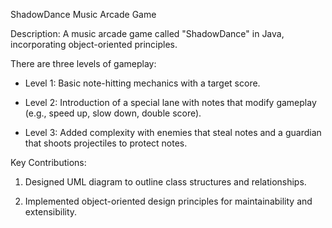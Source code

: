ShadowDance Music Arcade Game

Description:
A music arcade game called "ShadowDance" in Java, incorporating object-oriented principles.

There are three levels of gameplay:

- Level 1: Basic note-hitting mechanics with a target score.

- Level 2: Introduction of a special lane with notes that modify gameplay (e.g., speed up, slow down, double score).

- Level 3: Added complexity with enemies that steal notes and a guardian that shoots projectiles to protect notes.

Key Contributions:

1. Designed UML diagram to outline class structures and relationships.

2. Implemented object-oriented design principles for maintainability and extensibility.
